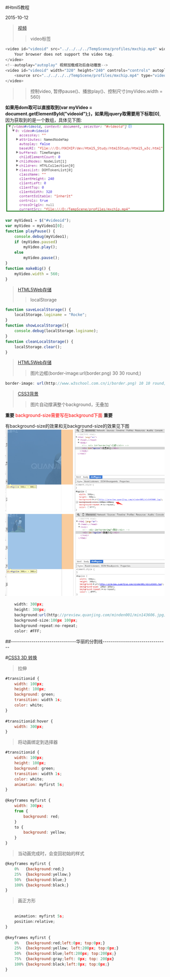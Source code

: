 #Html5教程

2015-10-12
>[视频](http://www.w3school.com.cn/html5/html_5_video.asp)
>>video标签
```js
<video id="videoid" src="../../../../TempScene/profiles/mxchip.mp4" width="320" height="240" controls="controls">
    Your browser does not support the video tag.
</video>
<!--autoplay="autoplay" 视频加载成功后自动播放-->
<video id="videoid" width="320" height="240" controls="controls" autoplay="autoplay">
    <source src="../../../../TempScene/profiles/mxchip.mp4" type="video/mp4"> Your browser does not support the video tag.
</video>
```

>>控制video, 暂停pause()、播放play()、控制尺寸(myVideo.width = 560)

**如果用dom取可以直接取到(**var myVideo = document.getElementById("videoid");**)，如果用jquery取需要用下标取[0]**, 因为获取到的是一个数组，具体见下图:<br/>
![](./img/video.png)

```js
var myVideo1 = $("#videoid");
var myVideo = myVideo1[0];
function playPause() {
    console.debug(myVideo1);
    if (myVideo.paused)
        myVideo.play();
    else
        myVideo.pause();
}
function makeBig() {
    myVideo.width = 560;
}
```

>[HTML5Web存储](http://www.w3school.com.cn/html5/html_5_webstorage.asp)
>>localStorage
```js
function saveLocalStorage() {
    localStorage.loginame = "Rocke";
}
function showLocalStorage(){
    console.debug(localStorage.loginame);
}
function cleanLocalStorage() {
	localStorage.clear();
}
```

>[HTML5Web存储](http://www.w3school.com.cn/css3/css3_border.asp)
>>图片边框(border-image:url(border.png) 30 30 round;)
```js
border-image: url(http://www.w3school.com.cn/i/border.png) 10 10 round;
```

>[CSS3背景](http://www.w3school.com.cn/css3/css3_background.asp)
>>图片自动撑满整个background，无叠加

**重要** <span style="color:red;">background-size需要写在background下面</span> **重要**

有background-size的效果和无background-size的效果见下图<br/>
![](./img/nothasbg.png)<br/>
![](./img/hasbg.png)<br/>

```js
    width: 300px;
    height: 300px;
	background:url(http://preview.quanjing.com/minden001/min143606.jpg);
	background-size:100px 100px;
	background-repeat:no-repeat;
	color: #FFF;
```

##--------------------------------华丽的分割线--------------------------------

#[CSS3 3D 转换](http://www.w3school.com.cn/css3/css3_3dtransform.asp)

>拉伸
```js
#transitionid {
    width: 100px;
    height: 100px;
    background: green;
    transition: width 1s;
    color: white;
}

#transitionid:hover {
    width: 300px;
}
```

>将动画绑定到选择器
```js
#transitionid {
    width: 100px;
    height: 100px;
    background: green;
    transition: width 1s;
    color: white;
    animation: myfirst 5s;
}

@keyframes myfirst {
    width: 300px;
    from {
        background: red;
    }
    to {
        background: yellow;
    }
}
```

>当动画完成时，会变回初始的样式
```js
@keyframes myfirst {
	0%   {background:red;}
	25%  {background:yellow;}
	50%  {background:blue;}
	100% {background:black;}
}
```

>画正方形
```js

    animation: myfirst 5s;
    position:relative;
}

@keyframes myfirst {
	0%   {background:red;left:0px; top:0px;}
	25%  {background:yellow; left:200px; top:0px;}
	50%  {background:blue;left:200px; top:200px;}
	75%  {background:gray;left: 0px; top: 200px}
	100% {background:black;left:0px; top:0px;}
}
```